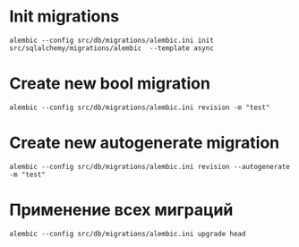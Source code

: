 # Init migrations

``` 
alembic --config src/db/migrations/alembic.ini init src/sqlalchemy/migrations/alembic  --template async 
```
# Create new bool migration

``` 
alembic --config src/db/migrations/alembic.ini revision -m "test"
```

# Create new autogenerate migration

``` 
alembic --config src/db/migrations/alembic.ini revision --autogenerate  -m "test"
```

# Применение всех миграций

```
alembic --config src/db/migrations/alembic.ini upgrade head
```